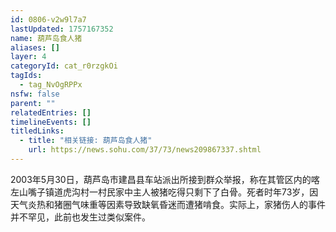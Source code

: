 ```yaml
---
id: 0806-v2w9l7a7
lastUpdated: 1757167352
name: 葫芦岛食人猪
aliases: []
layer: 4
categoryId: cat_r0rzgkOi
tagIds:
  - tag_NvOgRPPx
nsfw: false
parent: ""
relatedEntries: []
timelineEvents: []
titledLinks:
  - title: "相关链接: 葫芦岛食人猪"
    url: https://news.sohu.com/37/73/news209867337.shtml
---
```


2003年5月30日，葫芦岛市建昌县车站派出所接到群众举报，称在其管区内的喀左山嘴子镇道虎沟村一村民家中主人被猪吃得只剩下了白骨。死者时年73岁，因天气炎热和猪圈气味重等因素导致缺氧昏迷而遭猪啃食。实际上，家猪伤人的事件并不罕见，此前也发生过类似案件。